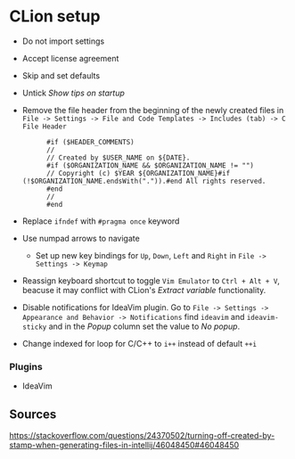 # CLion setup
- Do not import settings
- Accept license agreement
- Skip and set defaults
- Untick _Show tips on startup_

- Remove the file header from the beginning of the newly created files in `File -> Settings -> File and Code Templates -> Includes (tab) -> C File Header`

            #if ($HEADER_COMMENTS)
            //
            // Created by $USER_NAME on ${DATE}.
            #if ($ORGANIZATION_NAME && $ORGANIZATION_NAME != "")
            // Copyright (c) $YEAR ${ORGANIZATION_NAME}#if (!$ORGANIZATION_NAME.endsWith(".")).#end All rights reserved.
            #end
            //
            #end

- Replace `ifndef` with `#pragma once` keyword

- Use numpad arrows to navigate
    - Set up new key bindings for `Up`, `Down`, `Left` and `Right` in `File -> Settings -> Keymap`

- Reassign keyboard shortcut to toggle `Vim Emulator` to `Ctrl + Alt + V`, beacuse it may conflict with CLion's _Extract variable_ functionality.

- Disable notifications for IdeaVim plugin. Go to `File -> Settings -> Appearance and Behavior -> Notifications` find `ideavim` and `ideavim-sticky` and in the _Popup_ column set the value  to _No popup_.

- Change indexed for loop for C/C++ to `i++` instead of default `++i`

### Plugins

- IdeaVim

## Sources

https://stackoverflow.com/questions/24370502/turning-off-created-by-stamp-when-generating-files-in-intellij/46048450#46048450

